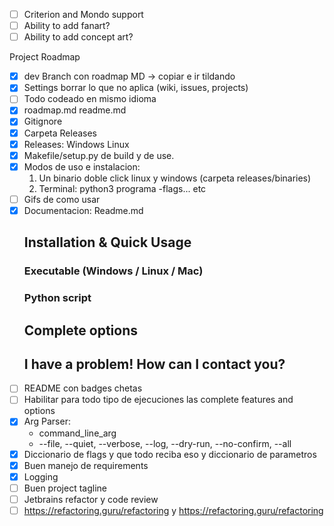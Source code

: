 - [ ] Criterion and Mondo support
- [ ] Ability to add fanart?
- [ ] Ability to add concept art?

Project Roadmap
- [X] dev Branch con roadmap MD -> copiar e ir tildando
- [X] Settings borrar lo que no aplica (wiki, issues, projects)
- [ ] Todo codeado en mismo idioma
- [X] roadmap.md readme.md
- [X] Gitignore
- [X] Carpeta Releases
- [X] Releases: Windows Linux
- [X] Makefile/setup.py de build y de use. 
- [X] Modos de uso e instalacion: 
	1. Un binario doble click linux y windows (carpeta releases/binaries) 
	1. Terminal: python3 programa -flags... etc
- [ ] Gifs de como usar 
- [X] Documentacion: Readme.md
	## Installation & Quick Usage
	### Executable (Windows / Linux / Mac) 
	### Python script	
	## Complete options
	## I have a problem! How can I contact you?
- [ ] README con badges chetas
- [ ] Habilitar para todo tipo de ejecuciones las complete features and options
- [X] Arg Parser:
	* command_line_arg
	* --file, --quiet, --verbose, --log, --dry-run, --no-confirm, --all
- [X] Diccionario de flags y que todo reciba eso y diccionario de parametros
- [X] Buen manejo de requirements
- [X] Logging
- [ ] Buen project tagline
- [ ] Jetbrains refactor y code review
- [ ] https://refactoring.guru/refactoring y https://refactoring.guru/refactoring

